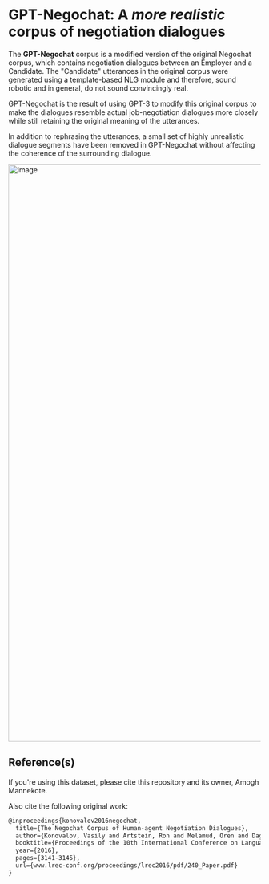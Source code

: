 # GPT-Negochat: A *more realistic* corpus of negotiation dialogues

The **GPT-Negochat** corpus is a modified version of the original Negochat corpus, which contains negotiation dialogues between an Employer and a Candidate. The "Candidate" utterances in the original corpus were generated using a template-based NLG module and therefore, sound robotic and in general, do not sound convincingly real.

GPT-Negochat is the result of using GPT-3 to modify this original corpus to make the dialogues resemble actual job-negotiation dialogues more closely while still retaining the original meaning of the utterances.

In addition to rephrasing the utterances, a small set of highly unrealistic dialogue segments have been removed in GPT-Negochat without affecting the coherence of the surrounding dialogue.

<img width="1151" alt="image" src="https://user-images.githubusercontent.com/1230386/208210534-4c177690-b393-41a4-9d17-c1b170f2d0d6.png">


## Reference(s)
If you're using this dataset, please cite this repository and its owner, Amogh Mannekote.

Also cite the following original work:
```latex
@inproceedings{konovalov2016negochat,
  title={The Negochat Corpus of Human-agent Negotiation Dialogues},
  author={Konovalov, Vasily and Artstein, Ron and Melamud, Oren and Dagan, Ido},
  booktitle={Proceedings of the 10th International Conference on Language Resources and Evaluation, LREC 2016},
  year={2016},
  pages={3141-3145},
  url={www.lrec-conf.org/proceedings/lrec2016/pdf/240_Paper.pdf}
}
```

